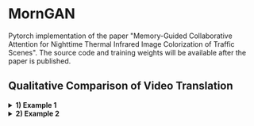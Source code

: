 # MornGAN
Pytorch implementation of the paper "Memory-Guided Collaborative Attention for Nighttime Thermal Infrared Image Colorization of Traffic Scenes". The source code and training weights will be available after the paper is published.

## Qualitative Comparison of Video Translation
<details>
  <summary>
    <b>1) Example 1</b>
  </summary>
![CycleGAN](https://github.com/FuyaLuo/MornGAN/blob/main/Qualitative%20comparison%20of%20video%20translation/CycleGAN_video1.gif)
</details>

<details>
  <summary>
    <b>2) Example 2</b>
  </summary>
![CycleGAN](https://github.com/FuyaLuo/MornGAN/blob/main/Qualitative%20comparison%20of%20video%20translation/CycleGAN_video2.gif)
</details>
